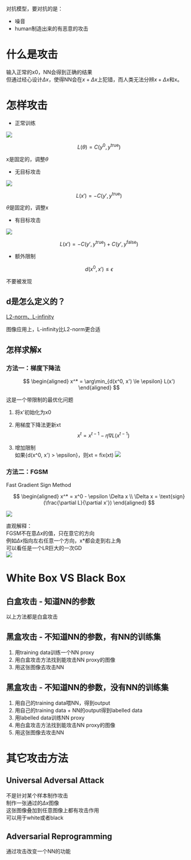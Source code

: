 对抗模型，要对抗的是：  
- 噪音  
- human制造出来的有恶意的攻击  

# 什么是攻击  

输入正常的x0，NN会得到正确的结果  
但通过经心设计$\Delta x$，使得NN会在$x+\Delta x$上犯错，而人类无法分辨$x+\Delta x$和x。  

# 怎样攻击

- 正常训练  

![](/assets/images/1209400866/2.png)  

$$
L(\theta) = C(y^0, y^{\text{true}})
$$

x是固定的，调整$\theta$

- 无目标攻击

![](/assets/images/1209400866/3.png)  

$$
L(x') = - C(y', y^{\text{true}})
$$

$\theta$是固定的，调整x  

- 有目标攻击

![](/assets/images/1209400866/4.png)  

$$
L(x') = - C(y', y^{\text{true}}) + C(y', y^{\text{false}})
$$

- 额外限制

$$
d(x^0, x') \le \epsilon
$$

不要被发现

## d是怎么定义的？

[L2-norm、L-infinity](https://windmissing.github.io/mathematics_basic_for_ML/LinearAlgebra/norm.html)  

图像应用上，L-infinity比L2-norm更合适

## 怎样求解x  

### 方法一：梯度下降法
$$
\begin{aligned}
x^* = \arg\min_{d(x^0, x') \le \epsilon} L(x')
\end{aligned}
$$

这是一个带限制的最优化问题  

1. 将x'初始化为x0  
2. 用梯度下降法更新xt  
$$
x^t = x^{t-1} - \eta \nabla L(x^{t-1})
$$

3. 增加限制  
如果{d(x^0, x') > \epsilon}，则xt = fix(xt)
![](/assets/images/1209400866/5.png)  

### 方法二：FGSM  

Fast Gradient Sign Method

$$
\begin{aligned}
x^* = x^0 - \epsilon \Delta x  \\
\Delta x = \text{sign} (\frac{\partial L}{\partial x'})
\end{aligned}
$$

![](/assets/images/1209400866/6.png)  

直观解释：  
FGSM不在意$\Delta x$的值，只在意它的方向  
例如$\Delta x$指向左右任意一个方向，x*都会走到右上角  
可以看任是一个LR巨大的一次GD  
![](/assets/images/1209400866/7.png)  

# White Box VS Black Box

## 白盒攻击 - 知道NN的参数

以上方法都是白盒攻击  

## 黑盒攻击 - 不知道NN的参数，有NN的训练集  

1. 用training data训练一个NN proxy  
2. 用白盒攻击方法找到能攻击NN proxy的图像  
3. 用这张图像去攻击NN

## 黑盒攻击 - 不知道NN的参数，没有NN的训练集

1. 用自己的training data喂NN，得到output  
2. 用自己的training data + NN的output得到labelled data  
3. 用labelled data训练NN proxy  
4. 用白盒攻击方法找到能攻击NN proxy的图像  
5. 用这张图像去攻击NN

# 其它攻击方法

## Universal Adversal Attack

不是针对某个样本制作攻击  
制作一张通过的$\Delta x$图像  
这张图像叠加到任意图像上都有攻击作用  
可以用于white或者black  

## Adversarial Reprogramming  

通过攻击改变一个NN的功能

